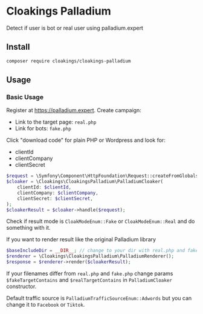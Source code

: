 Cloakings Palladium
===================

Detect if user is bot or real user using palladium.expert

## Install

```bash
composer require cloakings/cloakings-palladium
```

## Usage

### Basic Usage

Register at https://palladium.expert. Create campaign:
- Link to the target page: `real.php`
- Link for bots: `fake.php`

Click "download code" for plain PHP or Wordpress and look for:
- clientId
- clientCompany
- clientSecret

```php
$request = \Symfony\Component\HttpFoundation\Request::createFromGlobals();
$cloaker = \Cloakings\CloakingsPalladium\PalladiumCloaker(
    clientId: $clientId,
    clientCompany: $clientCompany,
    clientSecret: $clientSecret,
);
$cloakerResult = $cloaker->handle($request);
```

Check if result mode is `CloakModeEnum::Fake` or `CloakModeEnum::Real` and do something with it.

If you want to render result like the original Palladium library
```php
$baseIncludeDir = __DIR__; // change to your dir with real.php and fake.php
$renderer = \Cloakings\CloakingsPalladium\PalladiumRenderer();
$response = $renderer->render($cloakerResult);
```

If your filenames differ from `real.php` and `fake.php` change params `$fakeTargetContains` and `$realTargetContains`
in `PalladiumCloaker` constructor.

Default traffic source is `PalladiumTrafficSourceEnum::Adwords` but you can change it to `Facebook` or `Tiktok`.
